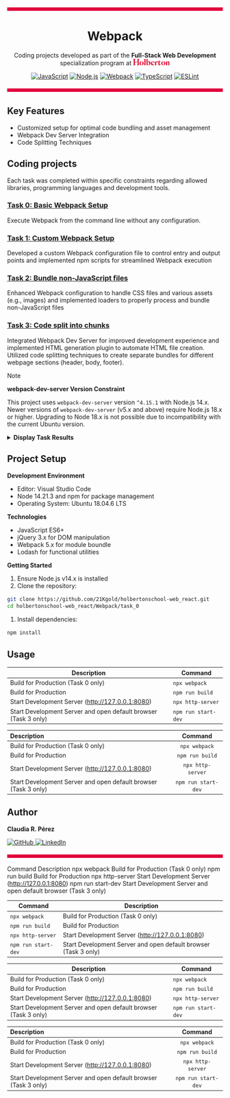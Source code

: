 ![](./images/barra2.png)

<h1 align="center">Webpack</h1>

<p align="center">
  Coding projects developed as part of the 
  <strong>Full-Stack Web Development</strong> specialization program at  
  <a href="https://www.holbertonschool.com/">
    <img src="./images/holberton school cherry logo.png" alt="Holberton School" height="15">
  </a>
</p>

<div align="center">

[![JavaScript](https://img.shields.io/badge/JavaScript-ES6+-1e145f.svg)](https://developer.mozilla.org/en-US/docs/Web/JavaScript)
[![Node.js](https://img.shields.io/badge/Node.js-14.x-e1003c.svg)](https://nodejs.org/)
[![Webpack](https://img.shields.io/badge/Webpack-4.x-8dd6f9.svg)](https://webpack.js.org/)
[![TypeScript](https://img.shields.io/badge/jQuery-3.x-2f878c.svg)](https://api.jquery.com/)
[![ESLint](https://img.shields.io/badge/Lodash-4.x-8e89af.svg)](https://lodash.com/)
</div>

﻿![](./images/barra2.png)

## Key Features
* Customized setup for optimal code bundling and asset management
* Webpack Dev Server Integration
* Code Splitting Techniques

## Coding projects
Each task was completed within specific constraints regarding allowed libraries, programming languages and development tools.<br>

### [Task 0: Basic Webpack Setup](./task_0) 
Execute Webpack from the command line without any configuration.

### [Task 1: Custom Webpack Setup](./task_1) 
Developed a custom Webpack configuration file to control entry and output points and implemented npm scripts for streamlined Webpack execution

### [Task 2: Bundle non-JavaScript files](./task_2)
Enhanced Webpack configuration to handle CSS files and various assets (e.g., images) and implemented loaders to properly process and bundle non-JavaScript files

### [Task 3: Code split into chunks](./task_3)
Integrated Webpack Dev Server for improved development experience and implemented HTML generation plugin to automate HTML file creation.
Utilized code splitting techniques to create separate bundles for different webpage sections (header, body, footer).
> [!NOTE]
> **webpack-dev-server Version Constraint**
> 
> This project uses `webpack-dev-server` version `^4.15.1` with Node.js 14.x. Newer versions of `webpack-dev-server` (v5.x and above) require Node.js 18.x or higher. Upgrading to Node 18.x is not possible due to incompatibility with the current Ubuntu version.

<details><summary><b>Display Task Results</b></summary>

### Task 0 Webpack setup
<p align="center">
  <img src="./images/task_0.png" alt="Image Description" width="500" />
</p>
<p align="center"><em>Development Server render of Task 0</em></p>

### Task 1 Custom Webpack setup
<p align="center">
  <img src="./images/task_1a.png" alt="Image Description" width="500" />
</p>
<p align="center"><em>Development Server render of Task 1</em></p>
<p align="center">
  <img src="./images/task_1b.png" alt="Image Description" width="500" />
</p>
<p align="center"><em>Development Server render of Task 1</em></p>

### Task 2 Adding CSS to a webpack bundle
<p align="center">
  <img src="./images/task_2.png" alt="Image Description" width="500" />
</p>
<p align="center"><em>Development Server render of Task 3</em></p>

### Task 3 Webpack developer server API and code split into chunks
<p align="center">
  <img src="./images/task_3.png" alt="Image Description" width="800" />
</p>
<p align="center"><em>Development Server render of Task 3</em></p>

<p></p>
<p align="center">
  <img src="./images/task_3a.png" alt="Image Description" width="800" />
</p>
<p align="center"><em>Code split into chunks</em></p>
<p align="center">
  <img src="./images/task_3b.png" alt="Image Description" width="800" />
</p>


</details>

## Project Setup
**Development Environment**
* Editor: Visual Studio Code
* Node 14.21.3 and npm for package management
* Operating System: Ubuntu 18.04.6 LTS<br>

**Technologies**
- JavaScript ES6+
- jQuery 3.x for DOM manipulation
- Webpack 5.x for module boundle
- Lodash for functional utilities<br>

**Getting Started**
1. Ensure Node.js v14.x is installed
2. Clone the repository:
``` bash
git clone https://github.com/21Kgold/holbertonschool-web_react.git
cd holbertonschool-web_react/Webpack/task_0
```
1. Install dependencies:
``` bash
npm install
```
## Usage

<div align="center">

| Description | Command |
|-------------|---------|
| Build for Production (Task 0 only) | `npx webpack` |
| Build for Production | `npm run build` |
| Start Development Server (http://127.0.0.1:8080) | `npx http-server` |
| Start Development Server and open default browser (Task 3 only) | `npm run start-dev` |

</div>

<div align="center">

| Description                                                     | Command                |
|:----------------------------------------------------------------|:----------------------:|
| Build for Production (Task 0 only)&nbsp;&nbsp;&nbsp;&nbsp;&nbsp;| `npx webpack`          |
| Build for Production&nbsp;&nbsp;&nbsp;&nbsp;&nbsp;              | `npm run build`        |
| Start Development Server (http://127.0.0.1:8080)&nbsp;&nbsp;&nbsp;&nbsp;&nbsp; | `npx http-server`     |
| Start Development Server and open default browser (Task 3 only)&nbsp;&nbsp;&nbsp;&nbsp;&nbsp; | `npm run start-dev`   |

</div>

## Author
<p><strong>Claudia R. Pérez</strong></p>
<p>
  <a href="https://github.com/21Kgold">
    <img src="https://img.shields.io/badge/GitHub_Profile-24292e?style=flat-square&logo=github&logoColor=white" alt="GitHub">
  </a>
  <a href="https://linkedin.com/in/claudia-tech">
    <img src="https://img.shields.io/badge/LinkedIn-0077B5?style=flat-square&logo=linkedin&logoColor=white" alt="LinkedIn">
  </a>
</p>

﻿![](./images/barra2.png)

Command	Description
npx webpack	Build for Production (Task 0 only)
npm run build	Build for Production
npx http-server	Start Development Server (http://127.0.0.1:8080)
npm run start-dev	Start Development Server and open default browser (Task 3 only)

| Command | Description |
|---------|-------------|
| `npx webpack` | Build for Production (Task 0 only) |
| `npm run build` | Build for Production |
| `npx http-server` | Start Development Server (http://127.0.0.1:8080) |
| `npm run start-dev` | Start Development Server and open default browser (Task 3 only) |

| Description | Command |
|-------------|---------|
| Build for Production (Task 0 only) | `npx webpack` |
| Build for Production | `npm run build` |
| Start Development Server (http://127.0.0.1:8080) | `npx http-server` |
| Start Development Server and open default browser (Task 3 only) | `npm run start-dev` |


| Description                                                     | Command                |
|:----------------------------------------------------------------|:----------------------:|
| Build for Production (Task 0 only)&nbsp;&nbsp;&nbsp;&nbsp;&nbsp;| `npx webpack`          |
| Build for Production&nbsp;&nbsp;&nbsp;&nbsp;&nbsp;              | `npm run build`        |
| Start Development Server (http://127.0.0.1:8080)&nbsp;&nbsp;&nbsp;&nbsp;&nbsp; | `npx http-server`     |
| Start Development Server and open default browser (Task 3 only)&nbsp;&nbsp;&nbsp;&nbsp;&nbsp; | `npm run start-dev`   |
